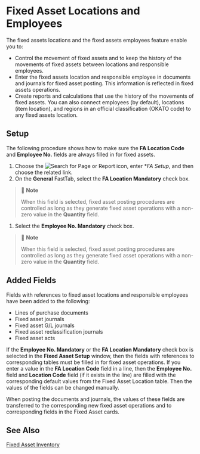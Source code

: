 # Fixed Asset Locations and Employees

The fixed assets locations and the fixed assets employees feature enable you to: 

- Control the movement of fixed assets and to keep the history of the movements of fixed assets between locations and responsible employees.
- Enter the fixed assets location and responsible employee in documents and journals for fixed asset posting. This information is reflected in fixed assets operations.
- Create reports and calculations that use the history of the movements of fixed assets. You can also connect employees (by default), locations (item location), and regions in an official classification (OKATO code) to any fixed assets location.

 

## Setup 

The following procedure shows how to make sure the **FA Location Code** and **Employee No.** fields are always filled in for fixed assets. 

1. Choose the ![Search for Page or Report](search-icon.png) icon, enter **FA Setup*, and then choose the related link.
2. On the **General** FastTab, select the **FA Location Mandatory** check box.

 

> :speech_balloon: **Note**
>
> When this field is selected, fixed asset posting procedures are controlled as long as they generate fixed asset operations with a non-zero value in the **Quantity** field.



1. Select the **Employee No. Mandatory** check box.

 

> :speech_balloon: **Note**
>
> When this field is selected, fixed asset posting procedures are controlled as long as they generate fixed asset operations with a non-zero value in the **Quantity** field.

 

## Added Fields 

Fields with references to fixed asset locations and responsible employees have been added to the following: 

- Lines of purchase documents
- Fixed asset journals
- Fixed asset G/L journals
- Fixed asset reclassification journals
- Fixed asset acts 

If the **Employee No. Mandatory** or the **FA Location Mandatory** check box is selected in the **Fixed Asset Setup** window, then the fields with references to corresponding tables must be filled in for fixed asset operations. If you enter a value in the **FA Location Code** field in a line, then the **Employee No.** field and **Location Code** field (if it exists in the line) are filled with the corresponding default values from the Fixed Asset Location table. Then the values of the fields can be changed manually.

When posting the documents and journals, the values of these fields are transferred to the corresponding new fixed asset operations and to corresponding fields in the Fixed Asset cards.

 

## See Also 

[Fixed Asset Inventory](Fixed-Asset-Inventory.md)
